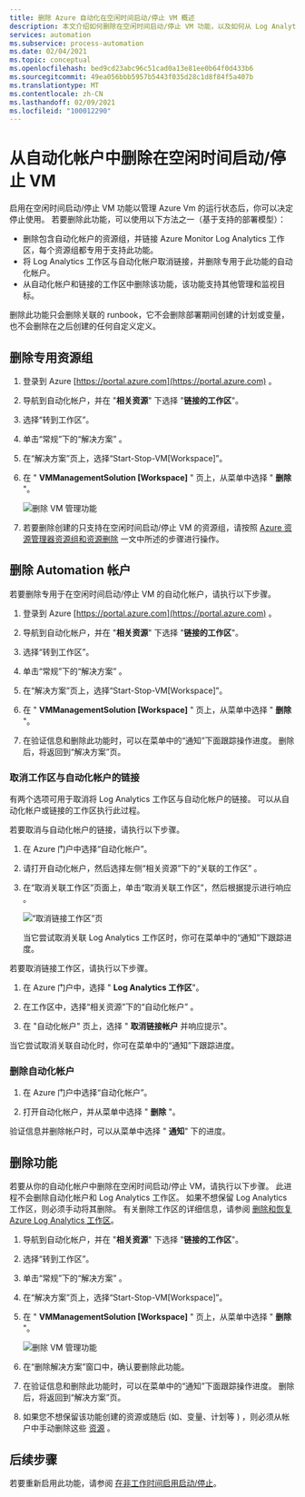 ```yaml
---
title: 删除 Azure 自动化在空闲时间启动/停止 VM 概述
description: 本文介绍如何删除在空闲时间启动/停止 VM 功能，以及如何从 Log Analytics 工作区取消关联自动化帐户。
services: automation
ms.subservice: process-automation
ms.date: 02/04/2021
ms.topic: conceptual
ms.openlocfilehash: bed9cd23abc96c51cad0a13e81ee0b64f0d433b6
ms.sourcegitcommit: 49ea056bbb5957b5443f035d28c1d8f84f5a407b
ms.translationtype: MT
ms.contentlocale: zh-CN
ms.lasthandoff: 02/09/2021
ms.locfileid: "100012290"
---
```

# <a name="remove-startstop-vms-during-off-hours-from-automation-account"></a>从自动化帐户中删除在空闲时间启动/停止 VM

启用在空闲时间启动/停止 VM 功能以管理 Azure Vm 的运行状态后，你可以决定停止使用。 若要删除此功能，可以使用以下方法之一（基于支持的部署模型）：

* 删除包含自动化帐户的资源组，并链接 Azure Monitor Log Analytics 工作区，每个资源组都专用于支持此功能。
* 将 Log Analytics 工作区与自动化帐户取消链接，并删除专用于此功能的自动化帐户。
* 从自动化帐户和链接的工作区中删除该功能，该功能支持其他管理和监视目标。

删除此功能只会删除关联的 runbook，它不会删除部署期间创建的计划或变量，也不会删除在之后创建的任何自定义定义。

## <a name="delete-the-dedicated-resource-group"></a>删除专用资源组

1. 登录到 Azure [https://portal.azure.com](https://portal.azure.com) 。

2. 导航到自动化帐户，并在 "**相关资源**" 下选择 "**链接的工作区**"。

3. 选择“转到工作区”。

4. 单击“常规”下的“解决方案” 。

5. 在“解决方案”页上，选择“Start-Stop-VM[Workspace]”。

6. 在 " **VMManagementSolution [Workspace]** " 页上，从菜单中选择 " **删除** "。

    ![删除 VM 管理功能](media/automation-solution-vm-management/vm-management-solution-delete.png)

7. 若要删除创建的只支持在空闲时间启动/停止 VM 的资源组，请按照 [Azure 资源管理器资源组和资源删除](../azure-resource-manager/management/delete-resource-group.md) 一文中所述的步骤进行操作。

## <a name="delete-the-automation-account"></a>删除 Automation 帐户

若要删除专用于在空闲时间启动/停止 VM 的自动化帐户，请执行以下步骤。

1. 登录到 Azure [https://portal.azure.com](https://portal.azure.com) 。

2. 导航到自动化帐户，并在 "**相关资源**" 下选择 "**链接的工作区**"。

3. 选择“转到工作区”。

4. 单击“常规”下的“解决方案” 。

5. 在“解决方案”页上，选择“Start-Stop-VM[Workspace]”。

6. 在 " **VMManagementSolution [Workspace]** " 页上，从菜单中选择 " **删除** "。

7. 在验证信息和删除此功能时，可以在菜单中的“通知”下面跟踪操作进度。 删除后，将返回到“解决方案”页。

### <a name="unlink-workspace-from-automation-account"></a>取消工作区与自动化帐户的链接

有两个选项可用于取消将 Log Analytics 工作区与自动化帐户的链接。 可以从自动化帐户或链接的工作区执行此过程。

若要取消与自动化帐户的链接，请执行以下步骤。

1. 在 Azure 门户中选择“自动化帐户”。

2. 请打开自动化帐户，然后选择左侧“相关资源”下的“关联的工作区” 。

3. 在“取消关联工作区”页面上，单击“取消关联工作区”，然后根据提示进行响应 。

   ![“取消链接工作区”页](media/automation-solution-vm-management-remove/automation-unlink-workspace-blade.png)

    当它尝试取消关联 Log Analytics 工作区时，你可在菜单中的“通知”下跟踪进度。

若要取消链接工作区，请执行以下步骤。

1. 在 Azure 门户中，选择 " **Log Analytics 工作区**"。

2. 在工作区中，选择“相关资源”下的“自动化帐户” 。

3. 在 "自动化帐户" 页上，选择 " **取消链接帐户** 并响应提示"。

当它尝试取消关联自动化时，你可在菜单中的“通知”下跟踪进度。

### <a name="delete-automation-account"></a>删除自动化帐户

1. 在 Azure 门户中选择“自动化帐户”。

2. 打开自动化帐户，并从菜单中选择 " **删除** "。

验证信息并删除帐户时，可以从菜单中选择 " **通知**" 下的进度。

## <a name="delete-the-feature"></a>删除功能

若要从你的自动化帐户中删除在空闲时间启动/停止 VM，请执行以下步骤。 此进程不会删除自动化帐户和 Log Analytics 工作区。 如果不想保留 Log Analytics 工作区，则必须手动将其删除。 有关删除工作区的详细信息，请参阅 [删除和恢复 Azure Log Analytics 工作区](../azure-monitor/platform/delete-workspace.md)。

1. 导航到自动化帐户，并在 "**相关资源**" 下选择 "**链接的工作区**"。

2. 选择“转到工作区”。

3. 单击“常规”下的“解决方案” 。

4. 在“解决方案”页上，选择“Start-Stop-VM[Workspace]”。

5. 在 " **VMManagementSolution [Workspace]** " 页上，从菜单中选择 " **删除** "。

    ![删除 VM 管理功能](media/automation-solution-vm-management/vm-management-solution-delete.png)

6. 在“删除解决方案”窗口中，确认要删除此功能。

7. 在验证信息和删除此功能时，可以在菜单中的“通知”下面跟踪操作进度。 删除后，将返回到“解决方案”页。

8. 如果您不想保留该功能创建的资源或随后 (如、变量、计划等 ) ，则必须从帐户中手动删除这些 [资源](automation-solution-vm-management.md#components) 。

## <a name="next-steps"></a>后续步骤

若要重新启用此功能，请参阅 [在非工作时间启用启动/停止](automation-solution-vm-management-enable.md)。
